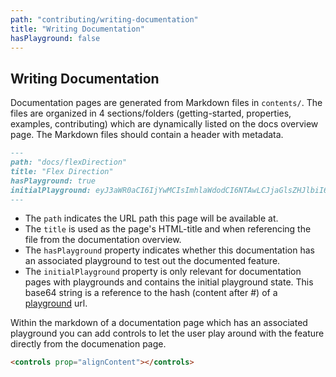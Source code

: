 ```yaml
---
path: "contributing/writing-documentation"
title: "Writing Documentation"
hasPlayground: false
---
```


## Writing Documentation

Documentation pages are generated from Markdown files in `contents/`.
The files are organized in 4 sections/folders (getting-started, properties,
examples, contributing) which are dynamically listed on the docs overview page.
The Markdown files should contain a header with metadata.

```markdown
---
path: "docs/flexDirection"
title: "Flex Direction"
hasPlayground: true
initialPlayground: eyJ3aWR0aCI6IjYwMCIsImhlaWdodCI6NTAwLCJjaGlsZHJlbiI6W3t9LHt9LHt9XX0=
---
```

- The `path` indicates the URL path this page will be available at.
- The `title` is used as the page's HTML-title and when referencing
  the file from the documentation overview.
- The `hasPlayground` property indicates whether this documentation
  has an associated playground to test out the documented feature.
- The `initialPlayground` property is only relevant for documentation
  pages with playgrounds and contains the initial playground state.
  This base64 string is a reference to the hash (content after #)
  of a [playground](/playground) url.

Within the markdown of a documentation page which has an associated
playground you can add controls to let the user play around with the feature
directly from the documenation page.

```markdown
<controls prop="alignContent"></controls>
```
